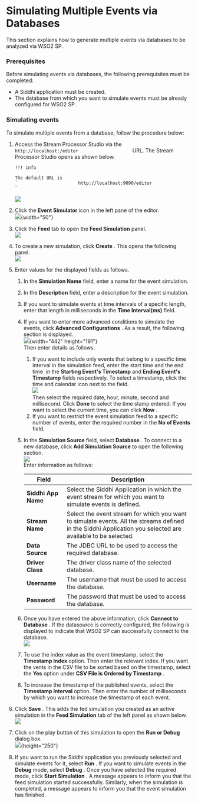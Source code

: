# Simulating Multiple Events via Databases

This section explains how to generate multiple events via databases to
be analyzed via WSO2 SP.

### Prerequisites

Before simulating events via databases, the following prerequisites must
be completed:

-   A Siddhi application must be created.
-   The database from which you want to simulate events must be already
    configured for WSO2 SP.

### Simulating events

To simulate multiple events from a database, follow the procedure below:

1.  Access the Stream Processor Studio via the
    `                       http://localhost:/editor                     `
    URL. The Stream Processor Studio opens as shown below.

        !!! info
    
        The default URL is
        `                       http://localhost:9090/editor                     `
    

    ![](attachments/112390893/112390902.png)

2.  Click the **Event Simulator** icon in the left pane of the editor.  
    ![](attachments/112390893/112390901.png){width="50"}
3.  Click the **Feed** tab to open the **Feed Simulation** panel.  
    ![](attachments/112390893/112390900.png)
4.  To create a new simulation, click **Create** . This opens the
    following panel.  
    ![](attachments/112390893/112390899.png)
5.  Enter values for the displayed fields as follows.
    1.  In the **Simulation Name** field, enter a name for the event
        simulation.
    2.  In the **Description** field, enter a description for the event
        simulation.
    3.  If you want to simulate events at time intervals of a specific
        length, enter that length in milliseconds in the **Time
        Interval(ms)** field.
    4.  If you want to enter more advanced conditions to simulate the
        events, click **Advanced Configurations** . As a result, the
        following section is displayed.  
        ![](attachments/112390893/112390898.png){width="442"
        height="191"}  
        Then enter details as follows.
        1.  If you want to include only events that belong to a specific
            time interval in the simulation feed, enter the start time
            and the end time  in the **Starting Event's Timestamp** and
            **Ending Event's Timestamp** fields respectively. To select
            a timestamp, click the time and calendar icon next to the
            field.  
            ![](attachments/112390893/112390904.png)  
            Then select the required date, hour, minute, second and
            millisecond. Click **Done** to select the time stamp
            entered. If you want to select the current time, you can
            click **Now** .
        2.  If you want to restrict the event simulation feed to a
            specific number of events, enter the required number in the
            **No of Events** field.
    5.  In the **Simulation Source** field, select **Database** . To
        connect to a new database, click **Add Simulation Source** to
        open the following section.  
        ![](attachments/112390893/112390897.png)  
        Enter information as follows:

        | Field               | Description                                                                                                                                                 |
        |---------------------|-------------------------------------------------------------------------------------------------------------------------------------------------------------|
        | **Siddhi App Name** | Select the Siddhi Application in which the event stream for which you want to simulate events is defined.                                                   |
        | **Stream Name**     | Select the event stream for which you want to simulate events. All the streams defined in the Siddhi Application you selected are available to be selected. |
        | **Data Source**     | The JDBC URL to be used to access the required database.                                                                                                    |
        | **Driver Class**    | The driver class name of the selected database.                                                                                                             |
        | **Username**        | The username that must be used to access the database.                                                                                                      |
        | **Password**        | The password that must be used to access the database.                                                                                                      |

    6.  Once you have entered the above information, click **Connect to
        Database** . If the datasource is correctly configured, the
        following is displayed to indicate that WSO2 SP can successfully
        connect to the database.  
        ![](attachments/112390893/112390896.png)
    7.  To use the index value as the event timestamp, select the
        **Timestamp Index** option. Then enter the relevant index. If
        you want the vents in the CSV file to be sorted based on the
        timestamp, select the **Yes** option under **CSV File is Ordered
        by Timestamp** .
    8.  To increase the timestamp of the published events, select the
        **Timestamp Interval** option. Then enter the number of
        milliseconds by which you want to increase the timestamp of each
        event.

6.  Click **Save** . This adds the fed simulation you created as an
    active simulation in the **Feed Simulation** tab of the left panel
    as shown below.  
    ![](attachments/112390893/112390895.png)
7.  Click on the play button of this simulation to open the **Run or
    Debug** dialog box.  
    ![](attachments/112390893/112390894.png){height="250"}
8.  If you want to run the Siddhi application you previously selected
    and simulate events for it, select **Run** . If you want to simulate
    events in the **Debug** mode, select **Debug** . Once you have
    selected the required mode, click **Start Simulation** . A message
    appears to inform you that the feed simulation started successfully.
    Similarly, when the simulation is completed, a message appears to
    inform you that the event simulation has finished.

  
